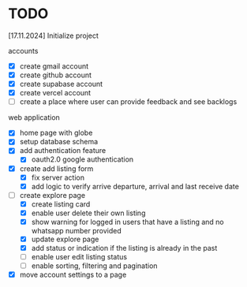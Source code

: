 # TODO

[17.11.2024] Initialize project

accounts

- [x] create gmail account
- [x] create github account
- [x] create supabase account
- [x] create vercel account
- [ ] create a place where user can provide feedback and see backlogs

web application

- [x] home page with globe
- [x] setup database schema
- [x] add authentication feature
  - [x] oauth2.0 google authentication
- [x] create add listing form
  - [x] fix server action
  - [x] add logic to verify arrive departure, arrival and last receive date
- [ ] create explore page
  - [x] create listing card
  - [x] enable user delete their own listing
  - [x] show warning for logged in users that have a listing and no whatsapp number provided
  - [x] update explore page
  - [x] add status or indication if the listing is already in the past
  - [ ] enable user edit listing status
  - [ ] enable sorting, filtering and pagination
- [x] move account settings to a page
